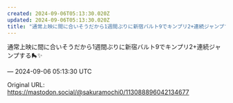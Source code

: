 ```yaml
---
created: 2024-09-06T05:13:30.020Z
updated: 2024-09-06T05:13:30.020Z
title: "通常上映に間に合いそうだから1週間ぶりに新宿バルト9でキンプリ2+連続ジャンプする🛼✨️[...]"
---
```


<p>通常上映に間に合いそうだから1週間ぶりに新宿バルト9でキンプリ2+連続ジャンプする🛼✨️</p>

&mdash; 2024-09-06 05:13:30 UTC

Original URL: https://mastodon.social/@sakuramochi0/113088896042134677
